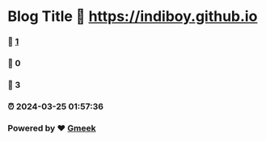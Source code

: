 # Blog Title :link: https://indiboy.github.io 
### :page_facing_up: [1](https://indiboy.github.io/tag.html) 
### :speech_balloon: 0 
### :hibiscus: 3 
### :alarm_clock: 2024-03-25 01:57:36 
### Powered by :heart: [Gmeek](https://github.com/Meekdai/Gmeek)
